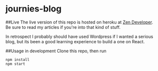 # journies-blog

##Live
The live version of this repo is hosted on heroku at [Zen Developer](https://zen-developer.herokuapp.com).
Be sure to read my articles if you're into that kind of stuff.

In retrospect I probably should have used Wordpress if I wanted a serious blog, but its been a good learning experience to build a one on React.

##Usage in development
Clone this repo, then run

```
npm install
npm start
```
